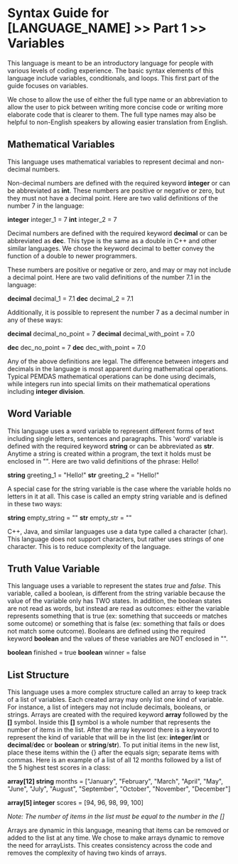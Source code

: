 
# Syntax Guide for [LANGUAGE_NAME] >> Part 1 >> Variables

This language is meant to be an introductory language for people with various levels of coding experience. The basic syntax elements of this language include variables, conditionals, and loops. This first part of the guide focuses on variables.  

We chose to allow the use of either the full type name or an abbreviation to allow the user to pick between writing more concise code or writing more elaborate code that is clearer to them. The full type names may also be helpful to non-English speakers by allowing easier translation from English.  

## Mathematical Variables

This language uses mathematical variables to represent decimal and non-decimal numbers. 

Non-decimal numbers are defined with the required keyword **integer** or can be abbreviated as **int**. These numbers are positive or negative or zero, but they must not have a decimal point. Here are two valid definitions of the number 7 in the language:

**integer** integer_1 = 7
**int** integer_2 = 7

Decimal numbers are defined with the required keyword **decimal** or can be abbreviated as **dec**. This type is the same as a double in C++ and other similar languages. We chose the keyword decimal to better convey the function of a double to newer programmers.  

These numbers are positive or negative or zero, and may or may not include a decimal point. Here are two valid definitions of the number 7.1 in the language:

**decimal** decimal_1 = 7.1
**dec** decimal_2 = 7.1

Additionally, it is possible to represent the number 7 as a decimal number in any of these ways:

**decimal** decimal_no\_point = 7
**decimal** decimal_with\_point = 7.0

**dec** dec_no\_point = 7
**dec** dec_with\_point = 7.0

Any of the above definitions are legal. The difference between integers and decimals in the language is most apparent during mathematical operations. Typical PEMDAS mathematical operations can be done using decimals, while integers run into special limits on their mathematical operations including **integer division**.

## Word Variable

This language uses a word variable to represent different forms of text including single letters, sentences and paragraphs. This 'word' variable is defined with the required keyword **string** or can be abbreviated as **str**. Anytime a string is created within a program, the text it holds must be enclosed in "". Here are two valid definitions of the phrase: Hello!

**string** greeting_1 = "Hello!"
**str** greeting_2 = "Hello!"

A special case for the string variable is the case where the variable holds no letters in it at all. This case is called an empty string variable and is defined in these two ways:

**string** empty_string = ""
**str** empty_str = ""

C++, Java, and similar languages use a data type called a character (char). This language does not support characters, but rather uses strings of one character. This is to reduce complexity of the language.

## Truth Value Variable

This language uses a variable to represent the states _true_ and _false_. This variable, called a boolean, is different from the string variable because the value of the variable only has TWO states. In addition, the boolean states are not read as words, but instead are read as outcomes: either the variable represents something that is true (ex: something that succeeds or matches some outcome) or something that is false (ex: something that fails or does not match some outcome). Booleans are defined using the required keyword **boolean** and the values of these variables are NOT enclosed in "".

**boolean** finished = true
**boolean** winner = false


## List Structure

This language uses a more complex structure called an array to keep track of a list of variables. Each created array may only list one kind of variable. For instance, a list of integers may not include decimals, booleans, or strings. Arrays are created with the required keyword **array** followed by the **[]** symbol. Inside this **[]** symbol is a whole number that represents the number of items in the list. After the array keyword there is a keyword to represent the kind of variable that will be in the list (ex: **integer**/**int** or **decimal**/**dec** or **boolean** or **string**/**str**). To put initial items in the new list, place these items within the {} after the equals sign; separate items with commas. Here is an example of a list of all 12 months followed by a list of the 5 highest test scores in a class:

**array[12] string** months = ["January", "February", "March", "April", "May", "June", "July", "August", "September", "October", "November", "December"]

**array[5] integer** scores = [94, 96, 98, 99, 100]

_Note: The number of items in the list must be equal to the number in the []_

Arrays are dynamic in this language, meaning that items can be removed or added to the list at any time. We chose to make arrays dynamic to remove the need for arrayLists. This creates consistency across the code and removes the complexity of having two kinds of arrays.

